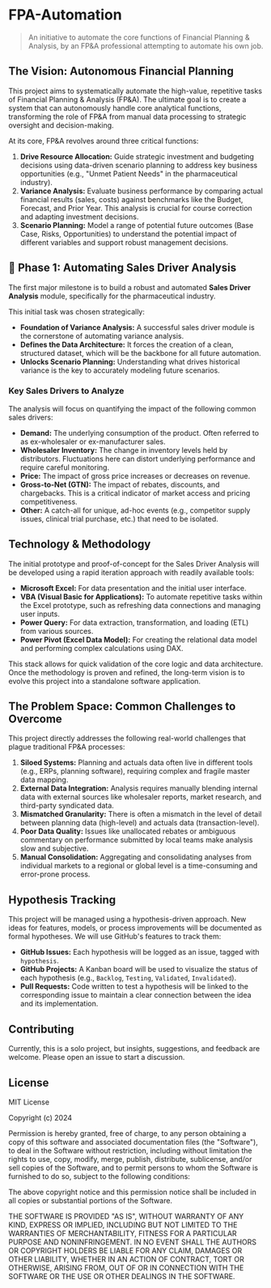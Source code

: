 # FPA-Automation

> An initiative to automate the core functions of Financial Planning & Analysis, by an FP&A professional attempting to automate his own job.

## The Vision: Autonomous Financial Planning

This project aims to systematically automate the high-value, repetitive tasks of Financial Planning & Analysis (FP&A). The ultimate goal is to create a system that can autonomously handle core analytical functions, transforming the role of FP&A from manual data processing to strategic oversight and decision-making.

At its core, FP&A revolves around three critical functions:

1.  **Drive Resource Allocation:** Guide strategic investment and budgeting decisions using data-driven scenario planning to address key business opportunities (e.g., "Unmet Patient Needs" in the pharmaceutical industry).
2.  **Variance Analysis:** Evaluate business performance by comparing actual financial results (sales, costs) against benchmarks like the Budget, Forecast, and Prior Year. This analysis is crucial for course correction and adapting investment decisions.
3.  **Scenario Planning:** Model a range of potential future outcomes (Base Case, Risks, Opportunities) to understand the potential impact of different variables and support robust management decisions.

## 🎯 Phase 1: Automating Sales Driver Analysis

The first major milestone is to build a robust and automated **Sales Driver Analysis** module, specifically for the pharmaceutical industry.

This initial task was chosen strategically:

* **Foundation of Variance Analysis:** A successful sales driver module is the cornerstone of automating variance analysis.
* **Defines the Data Architecture:** It forces the creation of a clean, structured dataset, which will be the backbone for all future automation.
* **Unlocks Scenario Planning:** Understanding what drives historical variance is the key to accurately modeling future scenarios.

### Key Sales Drivers to Analyze

The analysis will focus on quantifying the impact of the following common sales drivers:

* **Demand:** The underlying consumption of the product. Often referred to as ex-wholesaler or ex-manufacturer sales.
* **Wholesaler Inventory:** The change in inventory levels held by distributors. Fluctuations here can distort underlying performance and require careful monitoring.
* **Price:** The impact of gross price increases or decreases on revenue.
* **Gross-to-Net (GTN):** The impact of rebates, discounts, and chargebacks. This is a critical indicator of market access and pricing competitiveness.
* **Other:** A catch-all for unique, ad-hoc events (e.g., competitor supply issues, clinical trial purchase, etc.) that need to be isolated.

## Technology & Methodology

The initial prototype and proof-of-concept for the Sales Driver Analysis will be developed using a rapid iteration approach with readily available tools:

* **Microsoft Excel:** For data presentation and the initial user interface.
* **VBA (Visual Basic for Applications):** To automate repetitive tasks within the Excel prototype, such as refreshing data connections and managing user inputs.
* **Power Query:** For data extraction, transformation, and loading (ETL) from various sources.
* **Power Pivot (Excel Data Model):** For creating the relational data model and performing complex calculations using DAX.

This stack allows for quick validation of the core logic and data architecture. Once the methodology is proven and refined, the long-term vision is to evolve this project into a standalone software application.

## The Problem Space: Common Challenges to Overcome

This project directly addresses the following real-world challenges that plague traditional FP&A processes:

1.  **Siloed Systems:** Planning and actuals data often live in different tools (e.g., ERPs, planning software), requiring complex and fragile master data mapping.
2.  **External Data Integration:** Analysis requires manually blending internal data with external sources like wholesaler reports, market research, and third-party syndicated data.
3.  **Mismatched Granularity:** There is often a mismatch in the level of detail between planning data (high-level) and actuals data (transaction-level).
4.  **Poor Data Quality:** Issues like unallocated rebates or ambiguous commentary on performance submitted by local teams make analysis slow and subjective.
5.  **Manual Consolidation:** Aggregating and consolidating analyses from individual markets to a regional or global level is a time-consuming and error-prone process.

## Hypothesis Tracking

This project will be managed using a hypothesis-driven approach. New ideas for features, models, or process improvements will be documented as formal hypotheses. We will use GitHub's features to track them:

* **GitHub Issues:** Each hypothesis will be logged as an issue, tagged with `hypothesis`.
* **GitHub Projects:** A Kanban board will be used to visualize the status of each hypothesis (e.g., `Backlog`, `Testing`, `Validated`, `Invalidated`).
* **Pull Requests:** Code written to test a hypothesis will be linked to the corresponding issue to maintain a clear connection between the idea and its implementation.

## Contributing

Currently, this is a solo project, but insights, suggestions, and feedback are welcome. Please open an issue to start a discussion.

## License

MIT License

Copyright (c) 2024

Permission is hereby granted, free of charge, to any person obtaining a copy
of this software and associated documentation files (the "Software"), to deal
in the Software without restriction, including without limitation the rights
to use, copy, modify, merge, publish, distribute, sublicense, and/or sell
copies of the Software, and to permit persons to whom the Software is
furnished to do so, subject to the following conditions:

The above copyright notice and this permission notice shall be included in all
copies or substantial portions of the Software.

THE SOFTWARE IS PROVIDED "AS IS", WITHOUT WARRANTY OF ANY KIND, EXPRESS OR
IMPLIED, INCLUDING BUT NOT LIMITED TO THE WARRANTIES OF MERCHANTABILITY,
FITNESS FOR A PARTICULAR PURPOSE AND NONINFRINGEMENT. IN NO EVENT SHALL THE
AUTHORS OR COPYRIGHT HOLDERS BE LIABLE FOR ANY CLAIM, DAMAGES OR OTHER
LIABILITY, WHETHER IN AN ACTION OF CONTRACT, TORT OR OTHERWISE, ARISING FROM,
OUT OF OR IN CONNECTION WITH THE SOFTWARE OR THE USE OR OTHER DEALINGS IN THE
SOFTWARE.
